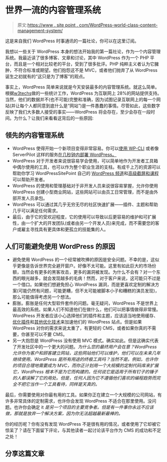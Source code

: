 # 世界一流的内容管理系统

> 原文:[https://www . site point . com/WordPress-world-class-content-management-system/](https://www.sitepoint.com/wordpress-world-class-content-management-system/)

这是来自我们 WordPress 时事通讯的一篇社论，你可以在这里订阅。

我想以一些关于 WordPress 本身的想法开始我的第一篇社论，作为一个内容管理系统。我最近读了很多博客、文章和讨论，其中 WordPress 作为一个 PHP 平台，而且是一个相对比较老的平台，受到了很多批评。PHP 纯粹主义者认为它臃肿，不符合标准或期望。他们抱怨这不是 MVC，或者他们抛弃了从 WordPress 诞生之初就有的“这只是为了博客”的观点。

事实上，WordPress 简单来说就是今天安装最多的内容管理系统。就这么简单。根据[w3techs](https://w3techs.com/technologies/details/cm-wordpress/all/all)做的一些统计工作，WordPress 为互联网上 28%的网站提供支持。当然，他们的数据并不(也不可能)完整和准确，因为试图记录互联网上的每一个网站(并让每个人都同意到底什么是“网站”)是一件愚蠢的事情。尽管如此，这些数字反映了我们大多数人接受的事实——WordPress 将会存在，至少会存在一段时间。为什么？让我们来看看这背后的一些原因:

## 领先的内容管理系统

*   WordPress 使得开始一个新项目变得非常容易。你可以[使用 WP-CLI](https://www.sitepoint.com/5-time-saving-uses-wp-cli-automation/) 或者像 ServerPilot 这样的服务[在几秒钟内部署 WordPress。](https://www.sitepoint.com/deploy-and-manage-multiple-wordpress-sites-with-serverpilot/)
*   WordPress 对于开发者来说很容易学会使用，可以简单地作为开发者工具箱中偶尔使用的工具，也可以作为整个职业生涯的支柱。有成千上万的资源可以帮助你学习 WordPressSitePoint 自己的 [WordPress 频道](https://www.sitepoint.com/wordpress)和[高级截屏和课程](https://www.sitepoint.com/premium/topics/all?slugs%5B%5D=wordpress&states%5B%5D=available)可以帮助开发者。
*   WordPress 的使用和管理基础对于非开发人员来说很容易掌握，允许你使用 WordPress 创建小型商业网站，这些网站可以由员工日常管理，而不是由外部开发人员承包。
*   WordPress 可以通过其几乎无穷无尽的社区快速扩展——插件、主题和帮助几乎可以满足任何需求。
*   最后，由于它的受欢迎程度，它的使用可以导致以后更容易的维护和可扩展性，由一个扩大的开发团队(或者由另一个开发人员)来完成，而不需要您的客户或雇主寻找具有更具体和更孤立的技能集的人。

## 人们可能避免使用 WordPress 的原因

*   避免使用 WordPress 的一个经常被吹捧的原因是安全问题。不幸的是，这似乎更像是告诉世界完全避开窗户。好像不太可能。这里有如此巨大的市场份额，当然会有更多的黑客攻击，更多的漏洞被发现。为什么不会有？对一个东西的眼光越多，就会发现越多的毛病！然而，对于客户来说，这可能只不过是一个借口。如果他们想避免担心 WordPress 漏洞，而是更喜欢定制的解决方案(可能仍然有问题，可能更糟，但不太可能被脚本小子和糟糕的演员发现)，那么可能值得考虑另一个想法。
*   膨胀。膨胀是任何大型软件套件的问题。毫无疑问，WordPress 不是世界上最高效的系统。如果人们不知道他们在做什么，他们可以把事情做得非常慢。WordPress 开发者应该小心选择他们的插件和主题，应该适当地使用缓存、[优化插件](https://www.sitepoint.com/8-best-plugins-optimizing-wordpress-site-performance/)和[其他优化技术](https://www.sitepoint.com/optimize-wordpress-sites-performance/)来加速他们的 WordPress 站点。但是如果 WordPress 对你的需求来说太重了，有更轻的 CMS，或者如果你真的不需要，你甚至可以不要 CMS。
*   另一大抱怨是 WordPress 没有使用 MVC 模式。确实如此。但是这确实代表了开发社区中的一个更大的问题。*为什么您的最终用户会在意？WordPress 允许你为客户和顾客建立网站，这些网站他们可以维护，他们可以在未来几年继续使用。WordPress 是所有用途的终极工具吗？当然不是。例如，也许你的项目合理地需要成为 MVC，而你正计划用一个大规模的定制代码库来扩展它，WordPress 根本不是为它而构建的。任何说它是适用于所有钉子的锤子的人都误解了它的用处。但是，任何人因为它不遵循他们喜欢的编程趋势而完全不把它当作一个工具看待，同样是天真的。*

最后，你需要使用对你最有用的工具。如果你正在建立一个大规模的公司网站，有许多非常具体的定制需求，也许你会发现 WordPress 不适合在那里使用。没问题。也许你会确定 it *是另一个项目的主要竞争者。但是有一件事你永远不应该做，那就是放弃一个解决方案，因为你无法超越最新最棒的。*

你的经历呢？你有没有发现 WordPress 不是很有用的情况，或者使用了它却被它惊呆了？请在下面留下评论，与其他读者一起讨论该平台作为 CMS 的成功和不足之处！

## 分享这篇文章